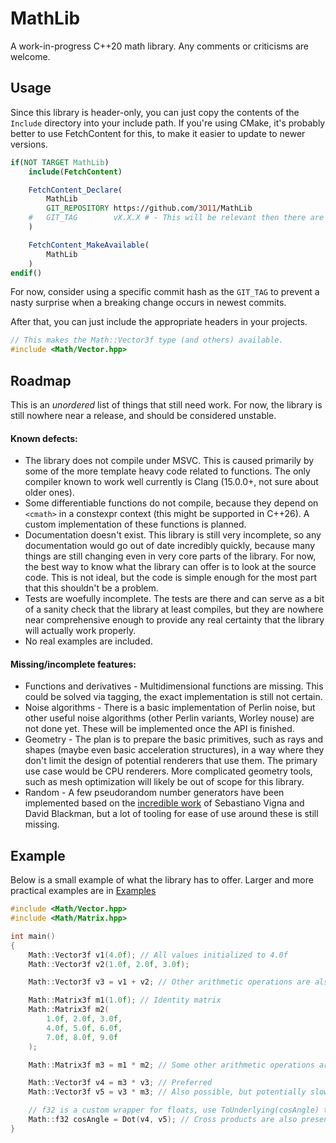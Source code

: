# MathLib

A work-in-progress C++20 math library. Any comments or criticisms are welcome.

## Usage

Since this library is header-only, you can just copy the contents of
the `Include` directory into your include path. If you're using CMake,
it's probably better to use FetchContent for this, to make it easier to
update to newer versions.

```cmake
if(NOT TARGET MathLib)
    include(FetchContent)

    FetchContent_Declare(
        MathLib
        GIT_REPOSITORY https://github.com/3O11/MathLib
    #   GIT_TAG        vX.X.X # - This will be relevant then there are actual releases
    )

    FetchContent_MakeAvailable(
        MathLib
    )
endif()
```

For now, consider using a specific commit hash as the `GIT_TAG` to prevent
a nasty surprise when a breaking change occurs in newest commits.

After that, you can just include the appropriate headers in your projects.

```cpp
// This makes the Math::Vector3f type (and others) available.
#include <Math/Vector.hpp>
```

## Roadmap

This is an _unordered_ list of things that still need work. For now, the
library is still nowhere near a release, and should be considered unstable.

#### Known defects:
- The library does not compile under MSVC. This is caused primarily by some
of the more template heavy code related to functions. The only compiler
known to work well currently is Clang (15.0.0+, not sure about older ones).
- Some differentiable functions do not compile, because they
depend on `<cmath>` in a constexpr context (this might be supported in C++26).
A custom implementation of these functions is planned.
- Documentation doesn't exist. This library is still very incomplete, so any
documentation would go out of date incredibly quickly, because many things are
still changing even in very core parts of the library. For now, the best way
to know what the library can offer is to look at the source code. This is
not ideal, but the code is simple enough for the most part that this shouldn't
be a problem.
- Tests are woefully incomplete. The tests are there and can serve as a bit of
a sanity check that the library at least compiles, but they are nowhere near
comprehensive enough to provide any real certainty that the library will
actually work properly.
- No real examples are included.

#### Missing/incomplete features:
- Functions and derivatives - Multidimensional functions are missing.
This could be solved via tagging, the exact implementation is still
not certain.
- Noise algorithms - There is a basic implementation of Perlin noise,
but other useful noise algorithms (other Perlin variants, Worley nouse)
are not done yet. These will be implemented once the API is finished.
- Geometry - The plan is to prepare the basic primitives, such as rays and
shapes (maybe even basic acceleration structures), in a way where they don't
limit the design of potential renderers that use them. The primary use case
would be CPU renderers. More complicated geometry tools, such as mesh optimization
will likely be out of scope for this library.
- Random - A few pseudorandom number generators have been implemented based on
the [incredible work](http://prng.di.unimi.it/) of Sebastiano Vigna and
David Blackman, but a lot of tooling for ease of use around these is still missing.

## Example

Below is a small example of what the library has to offer. Larger and more
practical examples are in [Examples](Examples/)

```cpp
#include <Math/Vector.hpp>
#include <Math/Matrix.hpp>

int main()
{
    Math::Vector3f v1(4.0f); // All values initialized to 4.0f
    Math::Vector3f v2(1.0f, 2.0f, 3.0f);

    Math::Vector3f v3 = v1 + v2; // Other arithmetic operations are also supported

    Math::Matrix3f m1(1.0f); // Identity matrix
    Math::Matrix3f m2(
        1.0f, 2.0f, 3.0f,
        4.0f, 5.0f, 6.0f,
        7.0f, 8.0f, 9.0f
    );

    Math::Matrix3f m3 = m1 * m2; // Some other arithmetic operations are also supported

    Math::Vector3f v4 = m3 * v3; // Preferred
    Math::Vector3f v5 = v3 * m3; // Also possible, but potentially slower

    // f32 is a custom wrapper for floats, use ToUnderlying(cosAngle) to convert to float.
    Math::f32 cosAngle = Dot(v4, v5); // Cross products are also present
}
```
